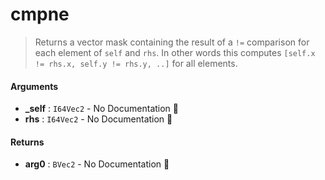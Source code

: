 # cmpne

>  Returns a vector mask containing the result of a `!=` comparison for each element of
>  `self` and `rhs`.
>  In other words this computes `[self.x != rhs.x, self.y != rhs.y, ..]` for all
>  elements.

#### Arguments

- **\_self** : `I64Vec2` \- No Documentation 🚧
- **rhs** : `I64Vec2` \- No Documentation 🚧

#### Returns

- **arg0** : `BVec2` \- No Documentation 🚧